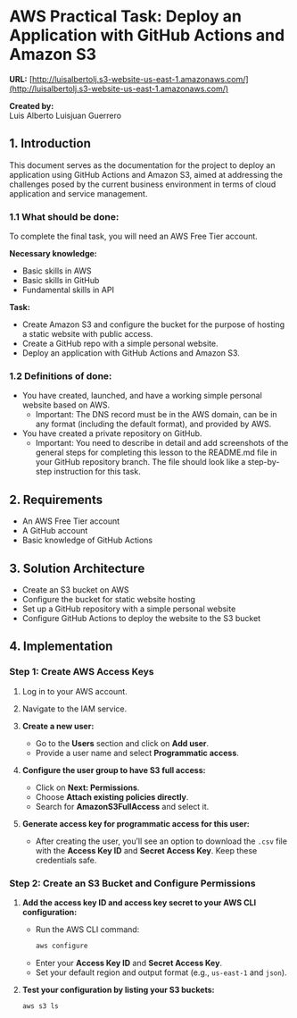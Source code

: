 # AWS Practical Task: Deploy an Application with GitHub Actions and Amazon S3

**URL:** [http://luisalbertolj.s3-website-us-east-1.amazonaws.com/](http://luisalbertolj.s3-website-us-east-1.amazonaws.com/)

**Created by:**  
Luis Alberto Luisjuan Guerrero

## 1. Introduction
This document serves as the documentation for the project to deploy an application using GitHub Actions and Amazon S3, aimed at addressing the challenges posed by the current business environment in terms of cloud application and service management.

### 1.1 What should be done:
To complete the final task, you will need an AWS Free Tier account.

**Necessary knowledge:** 
- Basic skills in AWS
- Basic skills in GitHub
- Fundamental skills in API

**Task:** 
- Create Amazon S3 and configure the bucket for the purpose of hosting a static website with public access.
- Create a GitHub repo with a simple personal website.
- Deploy an application with GitHub Actions and Amazon S3.

### 1.2 Definitions of done:
- You have created, launched, and have a working simple personal website based on AWS.
  - Important: The DNS record must be in the AWS domain, can be in any format (including the default format), and provided by AWS.
- You have created a private repository on GitHub.
  - Important: You need to describe in detail and add screenshots of the general steps for completing this lesson to the README.md file in your GitHub repository branch. The file should look like a step-by-step instruction for this task.

## 2. Requirements
- An AWS Free Tier account
- A GitHub account
- Basic knowledge of GitHub Actions

## 3. Solution Architecture
- Create an S3 bucket on AWS
- Configure the bucket for static website hosting
- Set up a GitHub repository with a simple personal website
- Configure GitHub Actions to deploy the website to the S3 bucket

## 4. Implementation

### Step 1: Create AWS Access Keys
1. Log in to your AWS account.
2. Navigate to the IAM service.
3. **Create a new user:**
   - Go to the **Users** section and click on **Add user**.
   - Provide a user name and select **Programmatic access**.

4. **Configure the user group to have S3 full access:**
   - Click on **Next: Permissions**.
   - Choose **Attach existing policies directly**.
   - Search for **AmazonS3FullAccess** and select it.

5. **Generate access key for programmatic access for this user:**
   - After creating the user, you’ll see an option to download the `.csv` file with the **Access Key ID** and **Secret Access Key**. Keep these credentials safe.

### Step 2: Create an S3 Bucket and Configure Permissions

1. **Add the access key ID and access key secret to your AWS CLI configuration:**
   - Run the AWS CLI command:
     ```sh
     aws configure
     ```
   - Enter your **Access Key ID** and **Secret Access Key**.
   - Set your default region and output format (e.g., `us-east-1` and `json`).

2. **Test your configuration by listing your S3 buckets:**
   ```sh
   aws s3 ls
